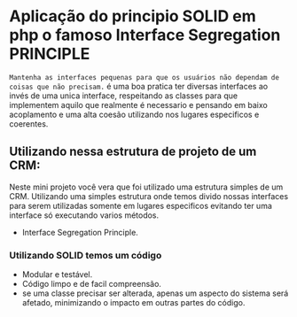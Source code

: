 # Aplicação do principio SOLID em php o famoso Interface Segregation PRINCIPLE
`Mantenha as interfaces pequenas para que os usuários não dependam de coisas que não precisam.`
é uma boa pratica ter diversas interfaces ao invés de uma unica interface, respeitando as classes para que implementem aquilo que realmente é necessario e pensando em baixo acoplamento e uma alta coesão utilizando nos lugares especificos e coerentes.

## Utilizando nessa estrutura de projeto de um CRM: 
Neste mini projeto você vera que foi utilizado uma estrutura simples de um CRM. Utilizando uma simples estrutura onde temos divido nossas interfaces para serem utilizadas somente em lugares especificos evitando ter uma interface só executando varios métodos.
- Interface Segregation Principle.

### Utilizando SOLID temos um código
- Modular e testável.
- Código limpo e de facil compreensão.
- se uma classe precisar ser alterada, apenas um aspecto do sistema será afetado, minimizando o impacto em outras partes do código.
